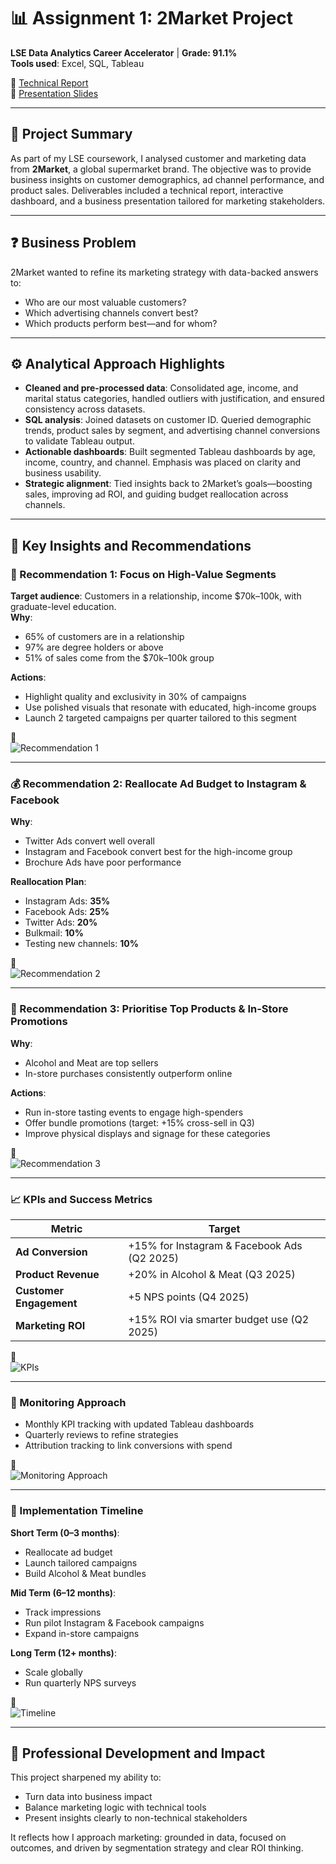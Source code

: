 # 📊 Assignment 1: 2Market Project  
**LSE Data Analytics Career Accelerator** | **Grade: 91.1%**  
**Tools used**: Excel, SQL, Tableau  

📁 [Technical Report](./2Market%20Technical%20Report.pdf)  
📁 [Presentation Slides](./2Market%20Presentation.pdf)  

---

## 🧾 Project Summary  
As part of my LSE coursework, I analysed customer and marketing data from **2Market**, a global supermarket brand. The objective was to provide business insights on customer demographics, ad channel performance, and product sales. Deliverables included a technical report, interactive dashboard, and a business presentation tailored for marketing stakeholders.

---

## ❓ Business Problem  
2Market wanted to refine its marketing strategy with data-backed answers to:
- Who are our most valuable customers?
- Which advertising channels convert best?
- Which products perform best—and for whom?

---

## ⚙️ Analytical Approach Highlights  
- **Cleaned and pre-processed data**: Consolidated age, income, and marital status categories, handled outliers with justification, and ensured consistency across datasets.
- **SQL analysis**: Joined datasets on customer ID. Queried demographic trends, product sales by segment, and advertising channel conversions to validate Tableau output.
- **Actionable dashboards**: Built segmented Tableau dashboards by age, income, country, and channel. Emphasis was placed on clarity and business usability.
- **Strategic alignment**: Tied insights back to 2Market’s goals—boosting sales, improving ad ROI, and guiding budget reallocation across channels.

---

## 📌 Key Insights and Recommendations  

### 🎯 Recommendation 1: Focus on High-Value Segments  
**Target audience**: Customers in a relationship, income $70k–100k, with graduate-level education.  
**Why**:  
- 65% of customers are in a relationship  
- 97% are degree holders or above  
- 51% of sales come from the $70k–100k group  

**Actions**:  
- Highlight quality and exclusivity in 30% of campaigns  
- Use polished visuals that resonate with educated, high-income groups  
- Launch 2 targeted campaigns per quarter tailored to this segment  

📸  
![Recommendation 1](./Screenshot%202025-05-22%20at%203.17.13%20PM.png)

---

### 💰 Recommendation 2: Reallocate Ad Budget to Instagram & Facebook  
**Why**:  
- Twitter Ads convert well overall  
- Instagram and Facebook convert best for the high-income group  
- Brochure Ads have poor performance  

**Reallocation Plan**:
- Instagram Ads: **35%**
- Facebook Ads: **25%**
- Twitter Ads: **20%**
- Bulkmail: **10%**
- Testing new channels: **10%**

📸  
![Recommendation 2](./Screenshot%202025-05-22%20at%203.17.16%20PM.png)

---

### 🛒 Recommendation 3: Prioritise Top Products & In-Store Promotions  
**Why**:  
- Alcohol and Meat are top sellers  
- In-store purchases consistently outperform online  

**Actions**:
- Run in-store tasting events to engage high-spenders  
- Offer bundle promotions (target: +15% cross-sell in Q3)  
- Improve physical displays and signage for these categories  

📸  
![Recommendation 3](./Screenshot%202025-05-22%20at%203.17.20%20PM.png)

---

### 📈 KPIs and Success Metrics  
| Metric | Target |
|--------|--------|
| **Ad Conversion** | +15% for Instagram & Facebook Ads (Q2 2025) |
| **Product Revenue** | +20% in Alcohol & Meat (Q3 2025) |
| **Customer Engagement** | +5 NPS points (Q4 2025) |
| **Marketing ROI** | +15% ROI via smarter budget use (Q2 2025) |

📸  
![KPIs](./Screenshot%202025-05-22%20at%203.17.23%20PM.png)

---

### 🔄 Monitoring Approach  
- Monthly KPI tracking with updated Tableau dashboards  
- Quarterly reviews to refine strategies  
- Attribution tracking to link conversions with spend

📸  
![Monitoring Approach](./Screenshot%202025-05-22%20at%203.17.27%20PM.png)

---

### 📆 Implementation Timeline  
**Short Term (0–3 months)**:
- Reallocate ad budget  
- Launch tailored campaigns  
- Build Alcohol & Meat bundles  

**Mid Term (6–12 months)**:
- Track impressions  
- Run pilot Instagram & Facebook campaigns  
- Expand in-store campaigns  

**Long Term (12+ months)**:
- Scale globally  
- Run quarterly NPS surveys  

📸  
![Timeline](./Screenshot%202025-05-22%20at%203.17.30%20PM.png)

---

## 🚀 Professional Development and Impact  
This project sharpened my ability to:
- Turn data into business impact  
- Balance marketing logic with technical tools  
- Present insights clearly to non-technical stakeholders  

It reflects how I approach marketing: grounded in data, focused on outcomes, and driven by segmentation strategy and clear ROI thinking.
